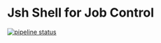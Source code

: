 # Jsh Shell for Job Control
[![pipeline status](https://gaufre.informatique.univ-paris-diderot.fr/selvakum/2023-sy5-dgs/badges/master/pipeline.svg)](https://gaufre.informatique.univ-paris-diderot.fr/selvakum/2023-sy5-dgs/commits/master)